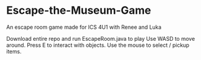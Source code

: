 # Escape-the-Museum-Game
An escape room game made for ICS 4U1 with Renee and Luka

Download entire repo and run EscapeRoom.java to play
Use WASD to move around. Press E to interact with objects. Use the mouse to select / pickup items.
